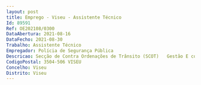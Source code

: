 ```yaml
--- 
layout: post
title: Emprego - Viseu - Assistente Técnico
Id: 89591
Ref: OE202108/0300
DataAbertura: 2021-08-16
DataFecho: 2021-08-30
Trabalho: Assistente Técnico
Empregador: Polícia de Segurança Pública
Descricao: Secção de Contra Ordenações de Trânsito (SCOT)   Gestão E controlo dos autos do SCOT em suporte eletrónico, desbloqueio dos processos de contraordenação e da mesma aplicação junto da DN PSP   Gestão, controlo E execução dos pedidos de identidade de condutor emissão e controlo dos Autos de Noticia por contraordenação, relativos a infrações por excesso de velocidade    Distribuição E controlo das cadernetas de participações por infrações à legislação de âmbito rodoviário   Registo E controlo dos Autos de Notícia por Contraordenação decorrentes da utilização das cadernetas, através de preenchimento de ficheiro próprio   Gestão E controlo dos autos dos Autos de Notícia por Contraordenação em suporte de papel, elaborados no contexto de infrações diretamente presenciadas por Agente Autuante   Atendimento ao público, de acordo com o protocolo entre a ANSR e a PSP   Registo E envio via postal, das defesas diretamente remetidas a esta Polícia pelo infrator   Elaboração E expedição via e mail de pedidos relacionados com o registo individual dos condutores   Registo E arquivo dos documentos apreendidos de acordo com o Art.º 173º e 174º do C.E. bem como controlo do prazo da apreensão e posterior envio dos documentos ao IMT   Executar trabalhos de natureza técnica e administrativa 
CodigoPostal: 3504-506 VISEU
Concelho: Viseu
Distrito: Viseu
--- 
```

